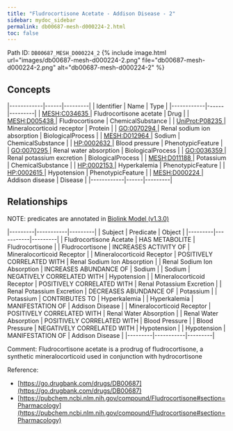 ```yaml
---
title: "Fludrocortisone Acetate - Addison Disease - 2"
sidebar: mydoc_sidebar
permalink: db00687-mesh-d000224-2.html
toc: false 
---
```



Path ID: `DB00687_MESH_D000224_2`
{% include image.html url="images/db00687-mesh-d000224-2.png" file="db00687-mesh-d000224-2.png" alt="db00687-mesh-d000224-2" %}

## Concepts

|------------|------|---------|
| Identifier | Name | Type    |
|------------|------|---------|
| <a href="https://identifiers.org/MESH:C034635">MESH:C034635 </a> | Fludrocortisone acetate | Drug |
| <a href="https://identifiers.org/MESH:D005438">MESH:D005438 </a> | Fludrocortisone | ChemicalSubstance |
| <a href="https://identifiers.org/UniProt:P08235">UniProt:P08235 </a> | Mineralocorticoid receptor | Protein |
| <a href="https://identifiers.org/GO:0070294">GO:0070294 </a> | Renal sodium ion absorption | BiologicalProcess |
| <a href="https://identifiers.org/MESH:D012964">MESH:D012964 </a> | Sodium | ChemicalSubstance |
| <a href="https://identifiers.org/HP:0002632">HP:0002632 </a> | Blood pressure | PhenotypicFeature |
| <a href="https://identifiers.org/GO:0070295">GO:0070295 </a> | Renal water absorption | BiologicalProcess |
| <a href="https://identifiers.org/GO:0036359">GO:0036359 </a> | Renal potassium excretion | BiologicalProcess |
| <a href="https://identifiers.org/MESH:D011188">MESH:D011188 </a> | Potassium | ChemicalSubstance |
| <a href="https://identifiers.org/HP:0002153">HP:0002153 </a> | Hyperkalemia | PhenotypicFeature |
| <a href="https://identifiers.org/HP:0002615">HP:0002615 </a> | Hypotension | PhenotypicFeature |
| <a href="https://identifiers.org/MESH:D000224">MESH:D000224 </a> | Addison disease | Disease |
|------------|------|---------|

## Relationships


NOTE: predicates are annotated in <a href="https://github.com/biolink/biolink-model/releases/tag/v1.3.0">Biolink Model (v1.3.0)</a>

|---------|-----------|---------|
| Subject | Predicate | Object  |
|---------|-----------|---------|
| Fludrocortisone Acetate | HAS METABOLITE | Fludrocortisone |
| Fludrocortisone | INCREASES ACTIVITY OF | Mineralocorticoid Receptor |
| Mineralocorticoid Receptor | POSITIVELY CORRELATED WITH | Renal Sodium Ion Absorption |
| Renal Sodium Ion Absorption | INCREASES ABUNDANCE OF | Sodium |
| Sodium | NEGATIVELY CORRELATED WITH | Hypotension |
| Mineralocorticoid Receptor | POSITIVELY CORRELATED WITH | Renal Potassium Excretion |
| Renal Potassium Excretion | DECREASES ABUNDANCE OF | Potassium |
| Potassium | CONTRIBUTES TO | Hyperkalemia |
| Hyperkalemia | MANIFESTATION OF | Addison Disease |
| Mineralocorticoid Receptor | POSITIVELY CORRELATED WITH | Renal Water Absorption |
| Renal Water Absorption | POSITIVELY CORRELATED WITH | Blood Pressure |
| Blood Pressure | NEGATIVELY CORRELATED WITH | Hypotension |
| Hypotension | MANIFESTATION OF | Addison Disease |
|---------|-----------|---------|

Comment: Fludrocortisone acetate is a prodrug of fludrocortisone, a synthetic mineralocorticoid used in conjunction with hydrocortisone

Reference: 
  - [https://go.drugbank.com/drugs/DB00687](https://go.drugbank.com/drugs/DB00687)
  - [https://pubchem.ncbi.nlm.nih.gov/compound/Fludrocortisone#section=Pharmacology](https://pubchem.ncbi.nlm.nih.gov/compound/Fludrocortisone#section=Pharmacology)
